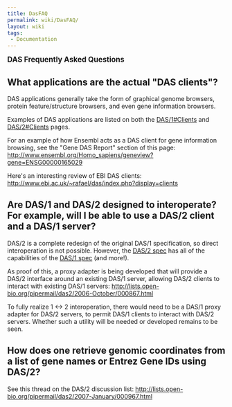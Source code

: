 ```yaml
---
title: DasFAQ
permalink: wiki/DasFAQ/
layout: wiki
tags:
 - Documentation
---
```


<big>**DAS Frequently Asked Questions**</big>

What applications are the actual "DAS clients"?
-----------------------------------------------

DAS applications generally take the form of graphical genome browsers,
protein feature/structure browsers, and even gene information browsers.

Examples of DAS applications are listed on both the
[DAS/1\#Clients](/wiki/DAS/1#Clients "wikilink") and
[DAS/2\#Clients](/wiki/DAS/2#Clients "wikilink") pages.

For an example of how Ensembl acts as a DAS client for gene information
browsing, see the "Gene DAS Report" section of this page:
<http://www.ensembl.org/Homo_sapiens/geneview?gene=ENSG00000165029>

Here's an interesting review of EBI DAS clients:
<http://www.ebi.ac.uk/~rafael/das/index.php?display=clients>

Are DAS/1 and DAS/2 designed to interoperate? For example, will I be able to use a DAS/2 client and a DAS/1 server?
-------------------------------------------------------------------------------------------------------------------

DAS/2 is a complete redesign of the original DAS/1 specification, so
direct interoperation is not possible. However, the [DAS/2
spec](http://biodas.org/documents/das2/das2_protocol.html) has all of
the capabilities of the [DAS/1
spec](http://www.biodas.org/documents/spec.html) (and more!).

As proof of this, a proxy adapter is being developed that will provide a
DAS/2 interface around an existing DAS/1 server, allowing DAS/2 clients
to interact with existing DAS/1 servers:
<http://lists.open-bio.org/pipermail/das2/2006-October/000867.html>

To fully realize 1 &lt;-&gt; 2 interoperation, there would need to be a
DAS/1 proxy adapter for DAS/2 servers, to permit DAS/1 clients to
interact with DAS/2 servers. Whether such a utility will be needed or
developed remains to be seen.

How does one retrieve genomic coordinates from a list of gene names or Entrez Gene IDs using DAS/2?
---------------------------------------------------------------------------------------------------

See this thread on the DAS/2 discussion list:
<http://lists.open-bio.org/pipermail/das2/2007-January/000967.html>
